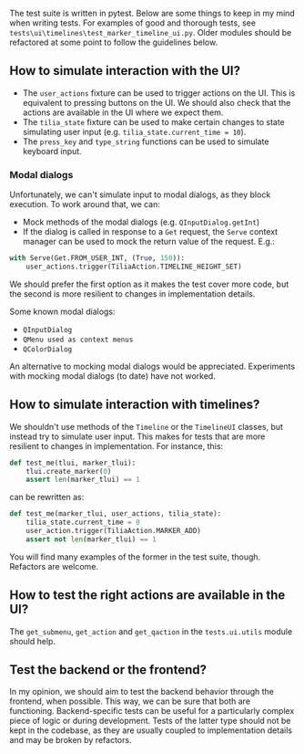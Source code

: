 The test suite is written in pytest. Below are some things to keep in my mind when writing tests. For examples of good and thorough tests, see `tests\ui\timelines\test_marker_timeline_ui.py`.  Older modules should be refactored at some point to follow the guidelines below.
## How to simulate interaction with the UI?
- The `user_actions` fixture can be used to trigger actions on the UI. This is equivalent to pressing buttons on the UI. We should also check that the actions are available in the UI where we expect them.
- The `tilia_state` fixture can be used to make certain changes to state simulating user input (e.g. `tilia_state.current_time = 10`).
- The `press_key` and `type_string` functions can be used to simulate keyboard input.

### Modal dialogs
Unfortunately, we can't simulate input to modal dialogs, as they block execution. To work around that, we can:
- Mock methods of the modal dialogs (e.g. `QInputDialog.getInt`)
- If the dialog is called in response to a `Get` request, the `Serve` context manager can be used to mock the return value of the request. E.g.:
```python
with Serve(Get.FROM_USER_INT, (True, 150)):
    user_actions.trigger(TiliaAction.TIMELINE_HEIGHT_SET)
```

We should prefer the first option as it makes the test cover more code, but the second is more resilient to changes in implementation details.

Some known modal dialogs:
- `QInputDialog`
- `QMenu used as context menus`
- `QColorDialog`

An alternative to mocking modal dialogs would be appreciated. Experiments with mocking modal dialogs (to date) have not worked.

## How to simulate interaction with timelines?
We shouldn't use methods of the `Timeline` or the `TimelineUI` classes, but instead try to simulate user input. This makes for tests that are more resilient to changes in implementation. For instance, this:
```python
def test_me(tlui, marker_tlui):
    tlui.create_marker(0)
    assert len(marker_tlui) == 1
```

can be rewritten as:
```python
def test_me(marker_tlui, user_actions, tilia_state):
    tilia_state.current_time = 0
    user_action.trigger(TiliaAction.MARKER_ADD)
    assert not len(marker_tlui) == 1
```
You will find many examples of the former in the test suite, though. Refactors are welcome.

## How to test the right actions are available in the UI?
The `get_submenu`, `get_action` and `get_qaction` in the `tests.ui.utils` module should help.

## Test the backend or the frontend?
In my opinion, we should aim to test the backend behavior through the frontend, when possible. This way, we can be sure that both are functioning. Backend-specific tests can be useful for a particularly complex piece of logic or during development. Tests of the latter type should not be kept in the codebase, as they are usually coupled to implementation details and may be broken by refactors.
